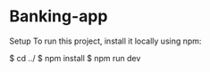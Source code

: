 # Banking-app

Setup
To run this project, install it locally using npm:

$ cd ../
$ npm install
$ npm run dev
